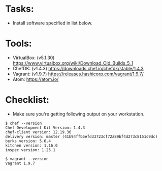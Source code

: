 # Tasks:
- Install software specified in list below.

# Tools:
- VirtualBox: (v5.1.30) https://www.virtualbox.org/wiki/Download_Old_Builds_5_1
- ChefDK:  (v1.4.3) https://downloads.chef.io/chefdk/stable/1.4.3
- Vagrant: (v1.9.7) https://releases.hashicorp.com/vagrant/1.9.7/
- Atom: https://atom.io/

# Checklist:
- Make sure you're getting following output on your workstation.
```
$ chef --version
Chef Development Kit Version: 1.4.3
chef-client version: 12.19.36
delivery version: master (41b94ffb5efd33723cf72a89bf4d273c8151c9dc)
berks version: 5.6.4
kitchen version: 1.16.0
inspec version: 1.25.1
```

```
$ vagrant --version
Vagrant 1.9.7
```
